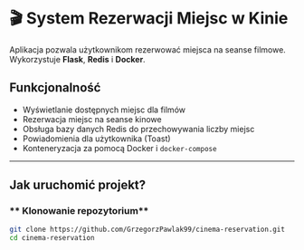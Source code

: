 # 🎬 System Rezerwacji Miejsc w Kinie

Aplikacja pozwala użytkownikom rezerwować miejsca na seanse filmowe.  
Wykorzystuje **Flask**, **Redis** i **Docker**.

##  Funkcjonalność
-  Wyświetlanie dostępnych miejsc dla filmów
-  Rezerwacja miejsc na seanse kinowe
-  Obsługa bazy danych Redis do przechowywania liczby miejsc
-  Powiadomienia dla użytkownika (Toast)
-  Konteneryzacja za pomocą Docker i `docker-compose`

---

##  Jak uruchomić projekt?


### ** Klonowanie repozytorium**
```bash
git clone https://github.com/GrzegorzPawlak99/cinema-reservation.git
cd cinema-reservation

